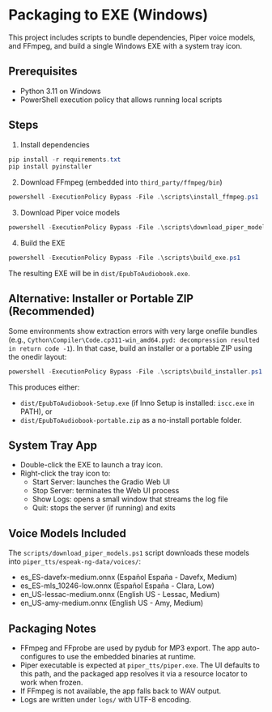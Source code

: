 # Packaging to EXE (Windows)

This project includes scripts to bundle dependencies, Piper voice models, and FFmpeg, and build a single Windows EXE with a system tray icon.

## Prerequisites
- Python 3.11 on Windows
- PowerShell execution policy that allows running local scripts

## Steps

1. Install dependencies

```powershell
pip install -r requirements.txt
pip install pyinstaller
```

2. Download FFmpeg (embedded into `third_party/ffmpeg/bin`)

```powershell
powershell -ExecutionPolicy Bypass -File .\scripts\install_ffmpeg.ps1
```

3. Download Piper voice models

```powershell
powershell -ExecutionPolicy Bypass -File .\scripts\download_piper_models.ps1
```

4. Build the EXE

```powershell
powershell -ExecutionPolicy Bypass -File .\scripts\build_exe.ps1
```

The resulting EXE will be in `dist/EpubToAudiobook.exe`.

## Alternative: Installer or Portable ZIP (Recommended)

Some environments show extraction errors with very large onefile bundles (e.g., `Cython\Compiler\Code.cp311-win_amd64.pyd: decompression resulted in return code -1`). In that case, build an installer or a portable ZIP using the onedir layout:

```powershell
powershell -ExecutionPolicy Bypass -File .\scripts\build_installer.ps1
```

This produces either:
- `dist/EpubToAudiobook-Setup.exe` (if Inno Setup is installed: `iscc.exe` in PATH), or
- `dist/EpubToAudiobook-portable.zip` as a no-install portable folder.

## System Tray App
- Double-click the EXE to launch a tray icon.
- Right-click the tray icon to:
  - Start Server: launches the Gradio Web UI
  - Stop Server: terminates the Web UI process
  - Show Logs: opens a small window that streams the log file
  - Quit: stops the server (if running) and exits

## Voice Models Included
The `scripts/download_piper_models.ps1` script downloads these models into `piper_tts/espeak-ng-data/voices/`:
- es_ES-davefx-medium.onnx (Español España - Davefx, Medium)
- es_ES-mls_10246-low.onnx (Español España - Clara, Low)
- en_US-lessac-medium.onnx (English US - Lessac, Medium)
- en_US-amy-medium.onnx (English US - Amy, Medium)

## Packaging Notes
- FFmpeg and FFprobe are used by pydub for MP3 export. The app auto-configures to use the embedded binaries at runtime.
- Piper executable is expected at `piper_tts/piper.exe`. The UI defaults to this path, and the packaged app resolves it via a resource locator to work when frozen.
- If FFmpeg is not available, the app falls back to WAV output.
- Logs are written under `logs/` with UTF-8 encoding.
